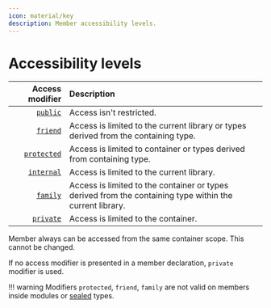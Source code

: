 ```yaml
---
icon: material/key
description: Member accessibility levels.
---
```

# Accessibility levels

Access modifier|Description
-:|:-
[`public`]()|Access isn't restricted.
[`friend`]()|Access is limited to the current library or types derived from the containing type.
[`protected`]()|Access is limited to container or types derived from containing type.
[`internal`]()|Access is limited to the current library.
[`family`]()|Access is limited to the container or types derived from the containing type within the current library.
[`private`]()|Access is limited to the container.

Member always can be accessed from the same container scope. This cannot be changed.

If no access modifier is presented in a member declaration, `private` modifier is used.

!!! warning
	Modifiers `protected`, `friend`, `family` are not valid on members inside modules or [sealed](inheritance.md#type-sealing) types.